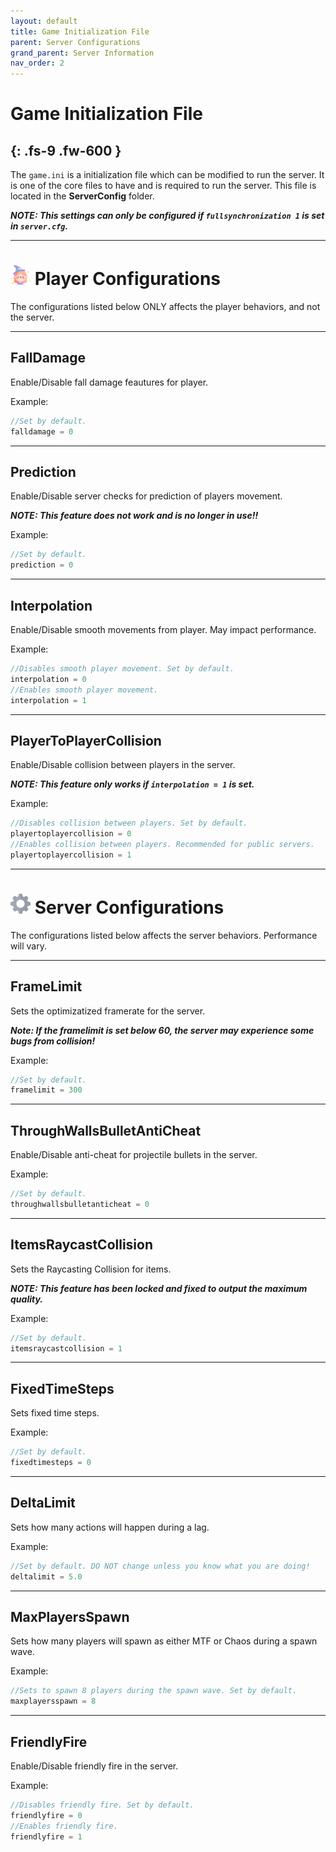 ```yaml
---
layout: default
title: Game Initialization File
parent: Server Configurations
grand_parent: Server Information
nav_order: 2
---
```


# **Game Initialization File**
{: .fs-9 .fw-600 }
-----

The `game.ini` is a initialization file which can be modified to run the server. It is one of the core files to have and is required to run the server. This file is located in the **ServerConfig** folder.

**_NOTE: This settings can only be configured if `fullsynchronization 1` is set in `server.cfg`._**

-----
# <img src="/assets/icons/wizard.png" width="32" height="32" /> **Player Configurations**

The configurations listed below ONLY affects the player behaviors, and not the server.

-----
## **FallDamage**
Enable/Disable fall damage feautures for player.

Example:
```go
//Set by default.
falldamage = 0
```

-----
## **Prediction**
Enable/Disable server checks for prediction of players movement. 

**_NOTE: This feature does not work and is no longer in use!!_**

Example:
```go
//Set by default. 
prediction = 0
```

-----
## **Interpolation**
Enable/Disable smooth movements from player. May impact performance.

Example:
```go
//Disables smooth player movement. Set by default.
interpolation = 0
//Enables smooth player movement.
interpolation = 1
```

-----
## **PlayerToPlayerCollision**
Enable/Disable collision between players in the server. 

**_NOTE: This feature only works if `interpolation = 1` is set._**

Example:
```go
//Disables collision between players. Set by default.
playertoplayercollision = 0
//Enables collision between players. Recommended for public servers.
playertoplayercollision = 1
```

-----
# <img src="/assets/icons/gear.png" width="32" height="32" /> **Server Configurations**

The configurations listed below affects the server behaviors. Performance will vary.

-----
## **FrameLimit**
Sets the optimizatized framerate for the server.

**_Note: If the framelimit is set below 60, the server may experience some bugs from collision!_**

Example:
```go
//Set by default.
framelimit = 300
```

-----
## **ThroughWallsBulletAntiCheat**
Enable/Disable anti-cheat for projectile bullets in the server.

Example:
```go
//Set by default.
throughwallsbulletanticheat = 0
```
-----
## **ItemsRaycastCollision**
Sets the Raycasting Collision for items.

**_NOTE: This feature has been locked and fixed to output the maximum quality._**

Example:
```go
//Set by default.
itemsraycastcollision = 1
```

-----
## **FixedTimeSteps**
Sets fixed time steps.

Example:
```go
//Set by default.
fixedtimesteps = 0
```

-----
## **DeltaLimit**
Sets how many actions will happen during a lag. 

Example:
```go
//Set by default. DO NOT change unless you know what you are doing!
deltalimit = 5.0
```

-----
## **MaxPlayersSpawn**
Sets how many players will spawn as either MTF or Chaos during a spawn wave.

Example:
```go
//Sets to spawn 8 players during the spawn wave. Set by default.
maxplayersspawn = 8
```

-----
## **FriendlyFire**
Enable/Disable friendly fire in the server.

Example:
```go
//Disables friendly fire. Set by default.
friendlyfire = 0
//Enables friendly fire.
friendlyfire = 1
```